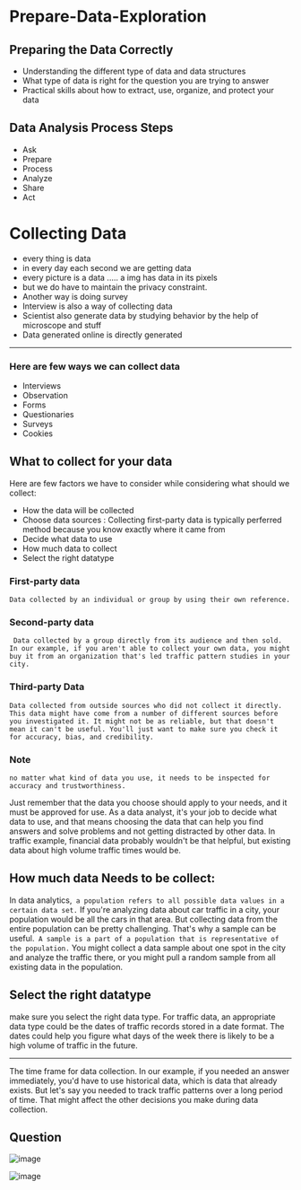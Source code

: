 # Prepare-Data-Exploration
## Preparing the Data Correctly 
+ Understanding the different type of data and data structures
+ What type of data is right for the question you are trying to answer
+ Practical skills about how to extract, use, organize, and protect your data
## Data Analysis Process Steps
+ Ask
+ Prepare
+ Process
+ Analyze
+ Share
+ Act
# Collecting Data
+ every thing is data
+ in every day each second we are getting data 
+ every picture is a data ..... a img has data in its pixels
+ but we do have to maintain the privacy constraint.
+ Another way is doing survey
+ Interview is also a way of collecting data
+ Scientist also generate data by studying behavior by the help of microscope and stuff
+ Data generated online is directly generated

<hr>

### Here are few ways we can collect data
+ Interviews
+ Observation
+ Forms
+ Questionaries
+ Surveys
+ Cookies
## What to collect for your data  
Here are few factors we have to consider while considering what should we collect:  
+ How the data will be collected
+ Choose data sources : Collecting first-party data is typically perferred method because you know exactly where it came from
+ Decide what data to use
+ How much data to collect
+ Select the right datatype

### First-party data
``
Data collected by an individual or group by using their own reference.
``
### Second-party data
`` 
Data collected by a group directly from its audience and then sold. In our example, if you aren't able to collect your own data, you might buy it from an organization that's led traffic pattern studies in your city.
 ``
 ### Third-party Data
 ``
 Data collected from outside sources who did not collect it directly. This data might have come from a number of different sources before you investigated it. It might not be as reliable, but that doesn't mean it can't be useful. You'll just want to make sure you check it for accuracy, bias, and credibility.
 ``
 ### Note
 ``
 no matter what kind of data you use, it needs to be inspected for accuracy and trustworthiness.
 ``  
   
Just remember that the data you choose should apply to your needs, and it must be approved for use. As a data analyst, it's your job to decide what data to use, and that means choosing the data that can help you find answers and solve problems and not getting distracted by other data. In traffic example, financial data probably wouldn't be that helpful, but existing data about high volume traffic times would be.
 
## How much data Needs to be collect:  

In data analytics,`` a population refers to all possible data values in a certain data set.`` If you're analyzing data about car traffic in a city, your population would be all the cars in that area. But collecting data from the entire population can be pretty challenging. That's why a sample can be useful.`` A sample is a part of a population that is representative of the population.`` You might collect a data sample about one spot in the city and analyze the traffic there, or you might pull a random sample from all existing data in the population.  
## Select the right datatype  
make sure you select the right data type. For traffic data, an appropriate data type could be the dates of traffic records stored in a date format. The dates could help you figure what days of the week there is likely to be a high volume of traffic in the future.

<hr>  
  
The time frame for data collection. In our example, if you needed an answer immediately, you'd have to use historical data, which is data that already exists. But let's say you needed to track traffic patterns over a long period of time. That might affect the other decisions you make during data collection.

## Question

![image](https://github.com/AyeshaIrshad1337/Prepare-Data-Exploration/assets/104616632/54474c16-c37f-4cc4-8060-d30cec87079d)

![image](https://github.com/AyeshaIrshad1337/Prepare-Data-Exploration/assets/104616632/41a12688-1903-4971-9c9f-5853694afa1c)

